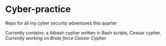 # Cyber-practice
Repo for all my cyber security adventures this quarter

Currently contains:
a Atbash cypher written in Bash scripts,
Ceasar cypher,
*Currently working on Brute force Ceasar Cypher*
